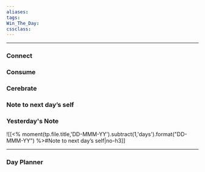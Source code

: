 ```yaml
---
aliases:  
tags:
Win_The_Day:  
cssclass:
---
```

---

### Connect 
### Consume
### Cerebrate
### Note to next day’s self
### Yesterday's Note
 ![[<% moment(tp.file.title,'DD-MMM-YY').subtract(1,'days').format("DD-MMM-YY") %>#Note to next day’s self|no-h3]]

--- 
### Day Planner


